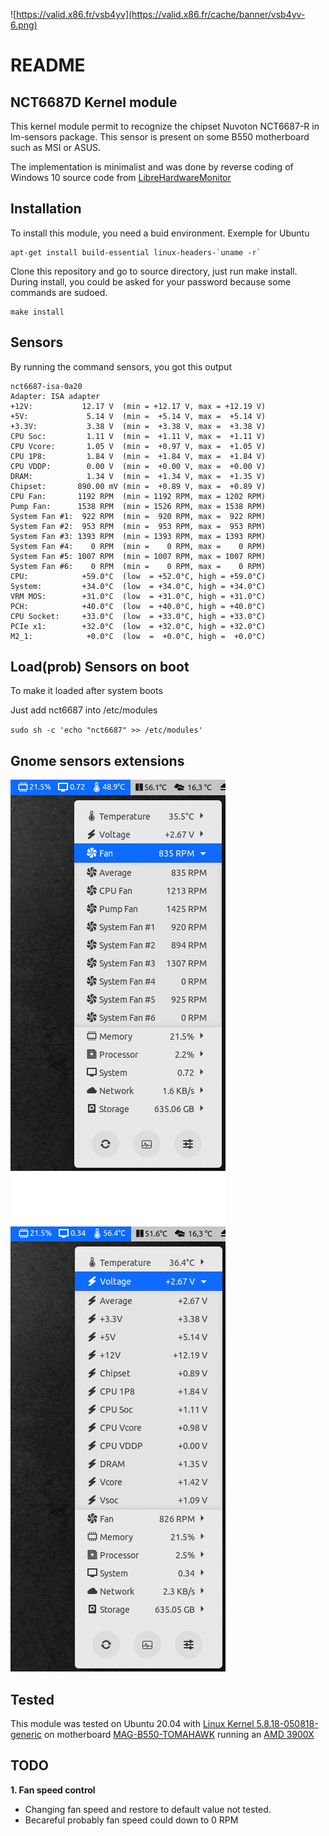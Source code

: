 ![https://valid.x86.fr/vsb4yv](https://valid.x86.fr/cache/banner/vsb4yv-6.png)
# README

## NCT6687D Kernel module

This kernel module permit to recognize the chipset Nuvoton NCT6687-R in lm-sensors package.
This sensor is present on some B550 motherboard such as MSI or ASUS.

The implementation is minimalist and was done by reverse coding of Windows 10 source code from [LibreHardwareMonitor](https://github.com/LibreHardwareMonitor/LibreHardwareMonitor)

## Installation

To install this module, you need a buid environment. Exemple for Ubuntu

```shell
apt-get install build-essential linux-headers-`uname -r`
```

Clone this repository and go to source directory, just run make install. During install, you could be asked for your password because some commands are sudoed.

```shell
make install
```

## Sensors

By running the command sensors, you got this output

```
nct6687-isa-0a20
Adapter: ISA adapter
+12V:           12.17 V  (min = +12.17 V, max = +12.19 V)
+5V:             5.14 V  (min =  +5.14 V, max =  +5.14 V)
+3.3V:           3.38 V  (min =  +3.38 V, max =  +3.38 V)
CPU Soc:         1.11 V  (min =  +1.11 V, max =  +1.11 V)
CPU Vcore:       1.05 V  (min =  +0.97 V, max =  +1.05 V)
CPU 1P8:         1.84 V  (min =  +1.84 V, max =  +1.84 V)
CPU VDDP:        0.00 V  (min =  +0.00 V, max =  +0.00 V)
DRAM:            1.34 V  (min =  +1.34 V, max =  +1.35 V)
Chipset:       890.00 mV (min =  +0.89 V, max =  +0.89 V)
CPU Fan:       1192 RPM  (min = 1192 RPM, max = 1202 RPM)
Pump Fan:      1538 RPM  (min = 1526 RPM, max = 1538 RPM)
System Fan #1:  922 RPM  (min =  920 RPM, max =  922 RPM)
System Fan #2:  953 RPM  (min =  953 RPM, max =  953 RPM)
System Fan #3: 1393 RPM  (min = 1393 RPM, max = 1393 RPM)
System Fan #4:    0 RPM  (min =    0 RPM, max =    0 RPM)
System Fan #5: 1007 RPM  (min = 1007 RPM, max = 1007 RPM)
System Fan #6:    0 RPM  (min =    0 RPM, max =    0 RPM)
CPU:            +59.0°C  (low  = +52.0°C, high = +59.0°C)
System:         +34.0°C  (low  = +34.0°C, high = +34.0°C)
VRM MOS:        +31.0°C  (low  = +31.0°C, high = +31.0°C)
PCH:            +40.0°C  (low  = +40.0°C, high = +40.0°C)
CPU Socket:     +33.0°C  (low  = +33.0°C, high = +33.0°C)
PCIe x1:        +32.0°C  (low  = +32.0°C, high = +32.0°C)
M2_1:            +0.0°C  (low  =  +0.0°C, high =  +0.0°C)
```

## Load(prob) Sensors on boot

To make it loaded after system boots

Just add nct6687 into /etc/modules

`sudo sh -c 'echo "nct6687" >> /etc/modules'`

## Gnome sensors extensions

![Fan](./images/fan.png) ![Voltage](./images/voltage.png)
## Tested

This module was tested on Ubuntu 20.04 with [Linux Kernel 5.8.18-050818-generic](https://kernel.ubuntu.com/~kernel-ppa/mainline/v5.8.18/) on motherboard [MAG-B550-TOMAHAWK](https://www.msi.com//Motherboard/MAG-B550-TOMAHAWK) running an [AMD 3900X](https://www.amd.com/en/products/cpu/amd-ryzen-9-3900x)

## TODO

**1. Fan speed control**

- Changing fan speed and restore to default value not tested.
- Becareful probably fan speed could down to 0 RPM
